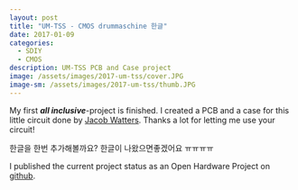 ```yaml
---
layout: post
title: "UM-TSS - CMOS drummaschine 한글"
date: 2017-01-09
categories:
  - SDIY
  - CMOS
description: UM-TSS PCB and Case project
image: /assets/images/2017-um-tss/cover.JPG
image-sm: /assets/images/2017-um-tss/thumb.JPG
---
```

My first ***all inclusive***-project is finished. I created a PCB and a case for this little circuit done by [Jacob Watters](http://www.jacobwatters.com/blog/um-tss-drum-machine/). Thanks a lot for letting me use your circuit!

한글을 한번 추가해볼까요? 한글이 나왔으면좋겠어요 ㅠㅠㅠㅠ

I published the current project status as an Open Hardware Project on [github](https://github.com/tommueller/UM-TSS).
